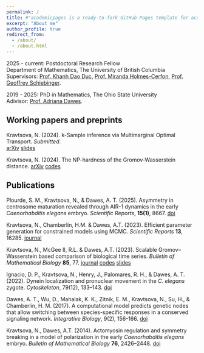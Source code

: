 ```yaml
---
permalink: /
title: #"academicpages is a ready-to-fork GitHub Pages template for academic personal websites"
excerpt: "About me"
author_profile: true
redirect_from: 
  - /about/
  - /about.html
---
```


2025 - current: Postdoctoral Research Fellow <br/> Department of Mathematics, The University of British Columbia <br/> Supervisors: [Prof. Khanh Dao Duc](https://kdaoduc.com/), [Prof. Miranda Holmes-Cerfon](https://personal.math.ubc.ca/~holmescerfon/), [Prof. Geoffrey Schiebinger](https://personal.math.ubc.ca/~geoff/).

2019 - 2025: PhD in Mathematics, The Ohio State University <br/> Adivisor: [Prof. Adriana Dawes](https://math.osu.edu/people/dawes.33). 

Working papers and preprints
------
Kravtsova, N. (2024). k-Sample inference via Multimarginal Optimal Transport. *Submitted*. <br/>
[arXiv](https://arxiv.org/abs/2501.05645) [slides](/files/SIAM2025.pdf)

Kravtsova, N. (2024). The NP-hardness of the Gromov-Wasserstein distance.
[arXiv](https://arxiv.org/abs/2408.06525) [codes](https://github.com/kravtsova2/GW_NPhard)


Publications
------

Plourde, S. M., Kravtsova, N., & Dawes, A. T. (2025). Asymmetry in centrosome maturation revealed through AIR-1 dynamics in the early *Caenorhabditis elegans* embryo. *Scientific Reports*, **15(1)**, 8667. [doi](https://www.nature.com/articles/s41598-025-86548-0)

Kravtsova, N., Chamberlin, H.M. & Dawes, A.T. (2023). Efficient parameter generation for constrained models using MCMC. *Scientific Reports* **13**, 16285. [journal](https://www.nature.com/articles/s41598-023-43433-y)

Kravtsova, N., McGee II, R.L. & Dawes, A.T. (2023). Scalable Gromov–Wasserstein based comparison of biological time series. *Bulletin of Mathematical Biology* **85**, 77. [journal](https://link.springer.com/article/10.1007/s11538-023-01175-y) [codes](https://github.com/kravtsova2/GWtau) [slides](/files/SMB2023.pdf)

Ignacio, D. P., Kravtsova, N., Henry, J., Palomares, R. H., & Dawes, A. T. (2022). Dynein localization and pronuclear movement in the *C. elegans* zygote. *Cytoskeleton*, 79(12), 133–143. [doi](https://doi.org/10.1002/cm.21733)

Dawes, A. T., Wu, D., Mahalak, K. K., Zitnik, E. M., Kravtsova, N., Su, H., & Chamberlin, H. M.
(2017). A computational model predicts genetic nodes that allow switching between species-specific responses
in a conserved signaling network. *Integrative Biology*, 9(2), 156-166. [doi](https://doi.org/10.1039/c6ib00238b)

Kravtsova, N., Dawes, A.T. (2014). Actomyosin regulation and symmetry breaking in a model of polarization in the early *Caenorhabditis elegans* embryo. *Bulletin of Mathematical Biology* **76**, 2426–2448. [doi](https://doi.org/10.1007/s11538-014-0016-x)

